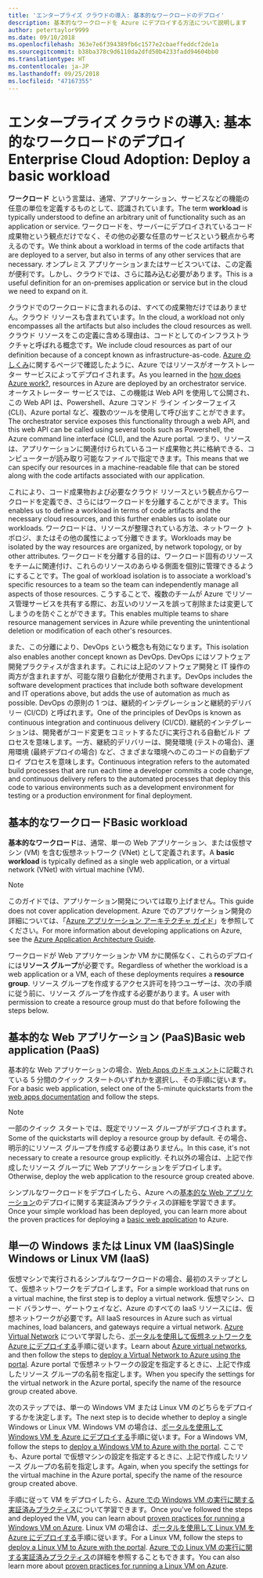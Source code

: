```yaml
---
title: 'エンタープライズ クラウドの導入: 基本的なワークロードのデプロイ'
description: 基本的なワークロードを Azure にデプロイする方法について説明します
author: petertaylor9999
ms.date: 09/10/2018
ms.openlocfilehash: 363e7e6f394389fb6c1577e2cbaeffeddcf2de1a
ms.sourcegitcommit: b38ba378c9d6110da2dfd50b4233fadd94604bb0
ms.translationtype: HT
ms.contentlocale: ja-JP
ms.lasthandoff: 09/25/2018
ms.locfileid: "47167355"
---
```

# <a name="enterprise-cloud-adoption-deploy-a-basic-workload"></a><span data-ttu-id="eea55-103">エンタープライズ クラウドの導入: 基本的なワークロードのデプロイ</span><span class="sxs-lookup"><span data-stu-id="eea55-103">Enterprise Cloud Adoption: Deploy a basic workload</span></span>

<span data-ttu-id="eea55-104">**ワークロード** という言葉は、通常、アプリケーション、サービスなどの機能の任意の単位を定義するものとして、認識されています。</span><span class="sxs-lookup"><span data-stu-id="eea55-104">The term **workload** is typically understood to define an arbitrary unit of functionality such as an application or service.</span></span> <span data-ttu-id="eea55-105">ワークロードを、サーバーにデプロイされているコード成果物という観点だけでなく、その他の必要な任意のサービスという観点から考えるのです。</span><span class="sxs-lookup"><span data-stu-id="eea55-105">We think about a workload in terms of the code artifacts that are deployed to a server, but also in terms of any other services that are necessary.</span></span> <span data-ttu-id="eea55-106">オンプレミス アプリケーションまたはサービスついては、この定義が便利です。しかし、クラウドでは、さらに踏み込む必要があります。</span><span class="sxs-lookup"><span data-stu-id="eea55-106">This is a useful definition for an on-premises application or service but in the cloud we need to expand on it.</span></span>

<span data-ttu-id="eea55-107">クラウドでのワークロードに含まれるのは、すべての成果物だけではありません。クラウド リソースも含まれています。</span><span class="sxs-lookup"><span data-stu-id="eea55-107">In the cloud, a workload not only encompasses all the artifacts but also includes the cloud resources as well.</span></span> <span data-ttu-id="eea55-108">クラウド リソースをこの定義に含める理由は、コードとしてのインフラストラクチャと呼ばれる概念です。</span><span class="sxs-lookup"><span data-stu-id="eea55-108">We include cloud resources as part of our definition because of a concept known as infrastructure-as-code.</span></span> <span data-ttu-id="eea55-109">[Azure のしくみ](../getting-started/what-is-azure.md)に関するページで確認したように、Azure ではリソースがオーケストレーター サービスによってデプロイされます。</span><span class="sxs-lookup"><span data-stu-id="eea55-109">As you learned in the [how does Azure work?](../getting-started/what-is-azure.md), resources in Azure are deployed by an orchestrator service.</span></span> <span data-ttu-id="eea55-110">オーケストレーター サービスでは、この機能は Web API を使用して公開され、この Web API は、Powershell、Azure コマンド ライン インターフェイス (CLI)、Azure portal など、複数のツールを使用して呼び出すことができます。</span><span class="sxs-lookup"><span data-stu-id="eea55-110">The orchestrator service exposes this functionality through a web API, and this web API can be called using several tools such as Powershell, the Azure command line interface (CLI), and the Azure portal.</span></span> <span data-ttu-id="eea55-111">つまり、リソースは、アプリケーションに関連付けられているコード成果物と共に格納できる、コンピューターが読み取り可能なファイルで指定できます。</span><span class="sxs-lookup"><span data-stu-id="eea55-111">This means that we can specify our resources in a machine-readable file that can be stored along with the code artifacts associated with our application.</span></span>

<span data-ttu-id="eea55-112">これにより、コード成果物および必要なクラウド リソースという観点からワークロードを定義でき、さらにはワークロードを分離することができます。</span><span class="sxs-lookup"><span data-stu-id="eea55-112">This enables us to define a workload in terms of code artifacts and the necessary cloud resources, and this further enables us to isolate our workloads.</span></span> <span data-ttu-id="eea55-113">ワークロードは、リソースが整理されている方法、ネットワーク トポロジ、またはその他の属性によって分離できます。</span><span class="sxs-lookup"><span data-stu-id="eea55-113">Workloads may be isolated by the way resources are organized, by network topology, or by other attributes.</span></span> <span data-ttu-id="eea55-114">ワークロードを分離する目的は、ワークロード固有のリソースをチームに関連付け、これらのリソースのあらゆる側面を個別に管理できるようにすることです。</span><span class="sxs-lookup"><span data-stu-id="eea55-114">The goal of workload isolation is to associate a workload's specific resources to a team so the team can independently manage all aspects of those resources.</span></span> <span data-ttu-id="eea55-115">こうすることで、複数のチームが Azure でリソース管理サービスを共有する際に、お互いのリソースを誤って削除または変更してしまうのを防ぐことができます。</span><span class="sxs-lookup"><span data-stu-id="eea55-115">This enables multiple teams to share resource management services in Azure while preventing the unintentional deletion or modification of each other's resources.</span></span>

<span data-ttu-id="eea55-116">また、この分離により、DevOps という概念も有効になります。</span><span class="sxs-lookup"><span data-stu-id="eea55-116">This isolation also enables another concept known as DevOps.</span></span> <span data-ttu-id="eea55-117">DevOps にはソフトウェア開発プラクティスが含まれます。これには上記のソフトウェア開発と IT 操作の両方が含まれますが、可能な限り自動化が使用されます。</span><span class="sxs-lookup"><span data-stu-id="eea55-117">DevOps includes the software development practices that include both software development and IT operations above, but adds the use of automation as much as possible.</span></span> <span data-ttu-id="eea55-118">DevOps の原則の 1 つは、継続的インテグレーションと継続的デリバリー (CI/CD) と呼ばれます。</span><span class="sxs-lookup"><span data-stu-id="eea55-118">One of the principles of DevOps is known as continuous integration and continuous delivery (CI/CD).</span></span> <span data-ttu-id="eea55-119">継続的インテグレーションは、開発者がコード変更をコミットするたびに実行される自動ビルド プロセスを意味します。一方、継続的デリバリーは、開発環境 (テストの場合)、運用環境 (最終デプロイの場合) など、さまざまな環境へのこのコードの自動デプロイ プロセスを意味します。</span><span class="sxs-lookup"><span data-stu-id="eea55-119">Continuous integration refers to the automated build processes that are run each time a developer commits a code change, and continuous delivery refers to the automated processes that deploy this code to various environments such as a development environment for testing or a production environment for final deployment.</span></span>

## <a name="basic-workload"></a><span data-ttu-id="eea55-120">基本的なワークロード</span><span class="sxs-lookup"><span data-stu-id="eea55-120">Basic workload</span></span>

<span data-ttu-id="eea55-121">**基本的なワークロード**は、通常、単一の Web アプリケーション、または仮想マシン (VM) を含む仮想ネットワーク (VNet) として定義されます。</span><span class="sxs-lookup"><span data-stu-id="eea55-121">A **basic workload** is typically defined as a single web application, or a virtual network (VNet) with virtual machine (VM).</span></span> 

> [!NOTE]
> <span data-ttu-id="eea55-122">このガイドでは、アプリケーション開発については取り上げません。</span><span class="sxs-lookup"><span data-stu-id="eea55-122">This guide does not cover application development.</span></span> <span data-ttu-id="eea55-123">Azure でのアプリケーション開発の詳細については、「[Azure アプリケーション アーキテクチャ ガイド](/azure/architecture/guide/)」を参照してください。</span><span class="sxs-lookup"><span data-stu-id="eea55-123">For more information about developing applications on Azure, see the [Azure Application Architecture Guide](/azure/architecture/guide/).</span></span>

<span data-ttu-id="eea55-124">ワークロードが Web アプリケーションか VM かに関係なく、これらのデプロイには**リソース グループ**が必要です。</span><span class="sxs-lookup"><span data-stu-id="eea55-124">Regardless of whether the workload is a web application or a VM, each of these deployments requires a **resource group**.</span></span> <span data-ttu-id="eea55-125">リソース グループを作成するアクセス許可を持つユーザーは、次の手順に従う前に、リソース グループを作成する必要があります。</span><span class="sxs-lookup"><span data-stu-id="eea55-125">A user with permission to create a resource group must do that before following the steps below.</span></span>

## <a name="basic-web-application-paas"></a><span data-ttu-id="eea55-126">基本的な Web アプリケーション (PaaS)</span><span class="sxs-lookup"><span data-stu-id="eea55-126">Basic web application (PaaS)</span></span>

<span data-ttu-id="eea55-127">基本的な Web アプリケーションの場合、[Web Apps のドキュメント](/azure/app-service?toc=/azure/architecture/cloud-adoption-guide/toc.json)に記載されている 5 分間のクイック スタートのいずれかを選択し、その手順に従います。</span><span class="sxs-lookup"><span data-stu-id="eea55-127">For a basic web application, select one of the 5-minute quickstarts from the [web apps documentation](/azure/app-service?toc=/azure/architecture/cloud-adoption-guide/toc.json) and follow the steps.</span></span> 

> [!NOTE]
> <span data-ttu-id="eea55-128">一部のクイック スタートでは、既定でリソース グループがデプロイされます。</span><span class="sxs-lookup"><span data-stu-id="eea55-128">Some of the quickstarts will deploy a resource group by default.</span></span> <span data-ttu-id="eea55-129">その場合、明示的にリソース グループを作成する必要はありません。</span><span class="sxs-lookup"><span data-stu-id="eea55-129">In this case, it's not necessary to create a resource group explicitly.</span></span> <span data-ttu-id="eea55-130">それ以外の場合は、上記で作成したリソース グループに Web アプリケーションをデプロイします。</span><span class="sxs-lookup"><span data-stu-id="eea55-130">Otherwise, deploy the web application to the resource group created above.</span></span>

<span data-ttu-id="eea55-131">シンプルなワークロードをデプロイしたら、Azure への[基本的な Web アプリケーション](/azure/architecture/reference-architectures/app-service-web-app/basic-web-app?toc=/azure/architecture/cloud-adoption-guide/toc.json)のデプロイに関する実証済みプラクティスの詳細を学習できます。</span><span class="sxs-lookup"><span data-stu-id="eea55-131">Once your simple workload has been deployed, you can learn more about the proven practices for deploying a [basic web application](/azure/architecture/reference-architectures/app-service-web-app/basic-web-app?toc=/azure/architecture/cloud-adoption-guide/toc.json) to Azure.</span></span>

## <a name="single-windows-or-linux-vm-iaas"></a><span data-ttu-id="eea55-132">単一の Windows または Linux VM (IaaS)</span><span class="sxs-lookup"><span data-stu-id="eea55-132">Single Windows or Linux VM (IaaS)</span></span>

<span data-ttu-id="eea55-133">仮想マシンで実行されるシンプルなワークロードの場合、最初のステップとして、仮想ネットワークをデプロイします。</span><span class="sxs-lookup"><span data-stu-id="eea55-133">For a simple workload that runs on a virtual machine, the first step is to deploy a virtual network.</span></span> <span data-ttu-id="eea55-134">仮想マシン、ロード バランサー、ゲートウェイなど、Azure のすべての IaaS リソースには、仮想ネットワークが必要です。</span><span class="sxs-lookup"><span data-stu-id="eea55-134">All IaaS resources in Azure such as virtual machines, load balancers, and gateways require a virtual network.</span></span> <span data-ttu-id="eea55-135">[Azure Virtual Network](/azure/virtual-network/virtual-networks-overview?toc=/azure/architecture/cloud-adoption-guide/toc.json) について学習したら、[ポータルを使用して仮想ネットワークを Azure にデプロイする](/azure/virtual-network/quick-create-portal?toc=/azure/architecture/cloud-adoption-guide/toc.json)手順に従います。</span><span class="sxs-lookup"><span data-stu-id="eea55-135">Learn about [Azure virtual networks](/azure/virtual-network/virtual-networks-overview?toc=/azure/architecture/cloud-adoption-guide/toc.json), and then follow the steps to [deploy a Virtual Network to Azure using the portal](/azure/virtual-network/quick-create-portal?toc=/azure/architecture/cloud-adoption-guide/toc.json).</span></span> <span data-ttu-id="eea55-136">Azure portal で仮想ネットワークの設定を指定するときに、上記で作成したリソース グループの名前を指定します。</span><span class="sxs-lookup"><span data-stu-id="eea55-136">When you specify the settings for the virtual network in the Azure portal, specify the name of the resource group created above.</span></span>

<span data-ttu-id="eea55-137">次のステップでは、単一の Windows VM または Linux VM のどちらをデプロイするかを決定します。</span><span class="sxs-lookup"><span data-stu-id="eea55-137">The next step is to decide whether to deploy a single Windows or Linux VM.</span></span> <span data-ttu-id="eea55-138">Windows VM の場合は、[ポータルを使用して Windows VM を Azure にデプロイする](/azure/virtual-machines/windows/quick-create-portal?toc=/azure/architecture/cloud-adoption-guide/toc.json)手順に従います。</span><span class="sxs-lookup"><span data-stu-id="eea55-138">For a Windows VM, follow the steps to [deploy a Windows VM to Azure with the portal](/azure/virtual-machines/windows/quick-create-portal?toc=/azure/architecture/cloud-adoption-guide/toc.json).</span></span> <span data-ttu-id="eea55-139">ここでも、Azure portal で仮想マシンの設定を指定するときに、上記で作成したリソース グループの名前を指定します。</span><span class="sxs-lookup"><span data-stu-id="eea55-139">Again, when you specify the settings for the virtual machine in the Azure portal, specify the name of the resource group created above.</span></span>

<span data-ttu-id="eea55-140">手順に従って VM をデプロイしたら、[Azure での Windows VM の実行に関する実証済みプラクティス](/azure/architecture/reference-architectures/virtual-machines-windows/single-vm?toc=/azure/architecture/cloud-adoption-guide/toc.json)について学習できます。</span><span class="sxs-lookup"><span data-stu-id="eea55-140">Once you've followed the steps and deployed the VM, you can learn about [proven practices for running a Windows VM on Azure](/azure/architecture/reference-architectures/virtual-machines-windows/single-vm?toc=/azure/architecture/cloud-adoption-guide/toc.json).</span></span> <span data-ttu-id="eea55-141">Linux VM の場合は、[ポータルを使用して Linux VM を Azure にデプロイする](/azure/virtual-machines/linux/quick-create-portal?toc=/azure/architecture/cloud-adoption-guide/toc.json)手順に従います。</span><span class="sxs-lookup"><span data-stu-id="eea55-141">For a Linux VM, follow the steps to [deploy a Linux VM to Azure with the portal](/azure/virtual-machines/linux/quick-create-portal?toc=/azure/architecture/cloud-adoption-guide/toc.json).</span></span> <span data-ttu-id="eea55-142">[Azure での Linux VM の実行に関する実証済みプラクティス](/azure/architecture/reference-architectures/virtual-machines-linux/single-vm?toc=/azure/architecture/cloud-adoption-guide/toc.json)の詳細を参照することもできます。</span><span class="sxs-lookup"><span data-stu-id="eea55-142">You can also learn more about [proven practices for running a Linux VM on Azure](/azure/architecture/reference-architectures/virtual-machines-linux/single-vm?toc=/azure/architecture/cloud-adoption-guide/toc.json).</span></span>
